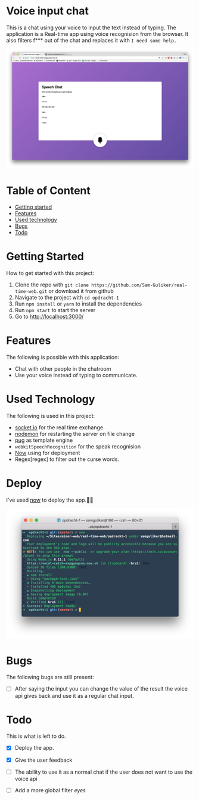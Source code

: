 # Voice input chat
This is a chat using your voice to input the text instead of typing. 
The application is a Real-time app using voice recognision from the browser.
It also filters f*** out of the chat and replaces it with `I need some help.`

![Cover image of the app](doc-images/image-cover.png)

# Table of Content
- [Getting started](#getting-started)
- [Features](#features)
- [Used technology](#used-technology)
- [Bugs](#bugs)
- [Todo](#todo)


# Getting Started
How to get started with this project:

1. Clone the repo with `git clone https://github.com/Sam-Guliker/real-time-web.git` or download it from github
2. Navigate to the project with `cd opdracht-1`
3. Run `npm install` or `yarn` to install the dependencies
4. Run `npm start` to start the server
5. Go to [http://localhost:3000/](http://localhost:3000/)


# Features
The following is possible with this application:

- Chat with other people in the chatroom
- Use your voice instead of typing to communicate.

# Used Technology
The following is used in this project:

- [socket.io][socket] for the real time exchange
- [nodemon][nodemon] for restarting the server on file change
- [pug][pug] as template engine
- `webkitSpeechRecognition` for the speak recognision
- [Now][now] using for deployment
- Regex[regex] to filter out the curse words.

# Deploy
I've used [now][now] to deploy the app.🎉🎉

![now](doc-images/now.png)

# Bugs
The following bugs are still present:

- [ ] After saying the input you can change the value of the result the voice api gives back and use it as a regular chat input.  

# Todo
This is what is left to do.

- [x] Deploy the app. 
- [x] Give the user feedback
- [ ] The ability to use it as a normal chat if the user does not want to use the voice api
- [ ] Add a more global filter *eyes*


[now]: https://zeit.co/now
[socket]: https://socket.io/
[nodemon]: https://nodemon.io/
[pug]: https://pugjs.org/
